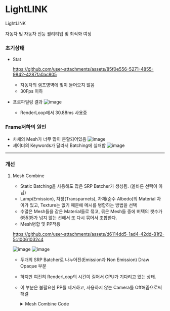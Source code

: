 # LightLINK
LightLINK

자동차 및 자동차 전등 퀄리티업 및 최적화 여정

### 초기상태
- Stat


  https://github.com/user-attachments/assets/85f0e556-5271-4855-9842-4287fa0ac805

  - 자동차의 램프영역에 빛이 들어오지 않음
  - 30Fps 이하

- 프로파일링 결과
![image](https://github.com/user-attachments/assets/914c2bae-f581-49ae-bcda-e6946e662b8a)
  - RenderLoop에서 30.88ms 사용중


### Frame저하의 원인
- 차체의 Mesh가 너무 많이 분할되어있음
  ![image](https://github.com/user-attachments/assets/e73fdddc-7b98-4372-a6d1-6226e4c0c7bc)
- 셰이더의 Keywords가 달라서 Batching에 실패함
  ![image](https://github.com/user-attachments/assets/3603f3f7-55cc-4348-9dd2-d35e9f9f397a)


----
### 개선

1. Mesh Combine
   - Static Batching을 사용해도 많은 SRP Batcher가 생성됨. (올바른 선택이 아님)
   - Lamp(Emission), 차창(Transparnets), 차체(순수 Albedo)의 Material 차이가 있고, Texture는 없기 때문에 메시를 병합하는 방법을 선택 
   - 수많은 Mesh들을 같은 Material들로 묶고, 묶은 Mesh들 중에 버텍의 갯수가 65535가 넘지 않는 선에서 또 다시 묶어서 조합한다.
   - Mesh병합 및 PP적용


    https://github.com/user-attachments/assets/d6114dd5-1ad4-42dd-81f2-5c10061032c4

   ![image](https://github.com/user-attachments/assets/3fc35477-e7cd-44cf-84b4-1313081bbf58)
   ![image](https://github.com/user-attachments/assets/11a63956-1e9a-4726-85e2-aeac9b26240d)
    - 두개의 SRP Batcher로 나누어진(Emission과 Non Emission) Draw Opaque 부분

   - 하지만 여전히 RenderLoop의 시간이 길어서 CPU가 기다리고 있는 상태.
   - 이 부분은 불필요한 PP를 제거하고, 사용하지 않는 Camera를 Off해줌으로써 해결


      <details>
        <summary>Mesh Combine Code</summary>
      
        ```C#
      
        void CombineMeshes_Material()
        {
            // 현재 오브젝트의 자식들 중에서 MeshFilter 컴포넌트를 가진 모든 오브젝트를 리스트로 가져옵니다.
            List<MeshFilter> meshFilters = new List<MeshFilter>(GetComponentsInChildren<MeshFilter>());
            if (meshFilters.Count == 0)
            {
                // MeshFilter가 없으면 경고 메시지를 출력하고 메서드를 종료합니다.
                Debug.LogWarning("병합할 메쉬가 없습니다.");
                return;
            }
      
            // Material별로 CombineInstance 리스트를 저장할 딕셔너리입니다.
            Dictionary<Material, List<CombineInstance>> materialToCombineInstances = new Dictionary<Material, List<CombineInstance>>();
            // Material별로 병합된 메쉬의 총 버텍스 수를 저장할 딕셔너리입니다.
            Dictionary<Material, int> materialToVertexCount = new Dictionary<Material, int>();
      
            // 각 MeshFilter를 순회하며 병합 작업을 준비합니다.
            foreach (MeshFilter meshFilter in meshFilters)
            {
                // MeshFilter에 연결된 MeshRenderer를 가져옵니다.
                MeshRenderer meshRenderer = meshFilter.GetComponent<MeshRenderer>();
                if (meshRenderer == null || meshFilter.sharedMesh == null)
                {
                    // MeshRenderer나 Mesh가 없으면 경고 메시지를 출력하고 다음으로 넘어갑니다.
                    Debug.LogWarning($"MeshFilter {meshFilter.name}에 MeshRenderer 또는 Mesh가 없습니다.");
                    continue;
                }
      
                // MeshRenderer에 연결된 머티리얼 배열을 가져옵니다.
                Material[] materials = meshRenderer.sharedMaterials;
      
                // 각 서브메쉬와 머티리얼을 순회합니다.
                for (int i = 0; i < materials.Length && i < meshFilter.sharedMesh.subMeshCount; i++)
                {
                    // 현재 서브메쉬에 해당하는 머티리얼을 가져옵니다.
                    Material material = materials[i];
                    if (material == null)
                    {
                        // 머티리얼이 없으면 경고 메시지를 출력하고 다음으로 넘어갑니다.
                        Debug.LogWarning($"MeshFilter {meshFilter.name}의 서브메쉬 {i}에 머티리얼이 없습니다.");
                        continue;
                    }
      
                    // CombineInstance를 생성하여 병합할 메쉬와 변환 정보를 설정합니다.
                    CombineInstance combineInstance = new CombineInstance
                    {
                        mesh = meshFilter.sharedMesh, // 병합할 메쉬
                        transform = meshFilter.transform.localToWorldMatrix, // 월드 좌표계로 변환 행렬
                        subMeshIndex = i // 서브메쉬 인덱스
                    };
      
                    // 해당 머티리얼에 대한 CombineInstance 리스트가 없으면 새로 생성합니다.
                    if (!materialToCombineInstances.ContainsKey(material))
                    {
                        materialToCombineInstances[material] = new List<CombineInstance>();
                        materialToVertexCount[material] = 0; // 초기 버텍스 수는 0으로 설정
                    }
      
                    // 머티리얼에 해당하는 CombineInstance 리스트에 추가합니다.
                    materialToCombineInstances[material].Add(combineInstance);
                    // 해당 머티리얼의 총 버텍스 수를 업데이트합니다.
                    materialToVertexCount[material] += meshFilter.sharedMesh.vertexCount;
                }
      
                // 원본 MeshFilter 오브젝트를 비활성화합니다.
                meshFilter.gameObject.SetActive(false);
            }
      
            int meshIndex = 0; // 병합된 메쉬의 인덱스를 추적합니다.
            foreach (var pair in materialToCombineInstances)
            {
                Material material = pair.Key; // 현재 머티리얼
                List<CombineInstance> combineInstances = pair.Value; // 해당 머티리얼에 대한 CombineInstance 리스트
                int currentVertexCount = 0; // 현재 병합 중인 메쉬의 총 버텍스 수
                List<CombineInstance> currentCombineInstances = new List<CombineInstance>(); // 현재 병합 중인 CombineInstance 리스트
      
                foreach (var combineInstance in combineInstances)
                {
                    int vertexCount = combineInstance.mesh.vertexCount; // 현재 메쉬의 버텍스 수
                    if (currentVertexCount + vertexCount > MaxVertexCount)
                    {
                        // 최대 버텍스 수를 초과하면 현재까지의 CombineInstance 리스트로 병합된 메쉬를 생성합니다.
                        CreateCombinedMesh(currentCombineInstances, material, meshIndex++);
                        currentCombineInstances.Clear(); // 리스트를 초기화
                        currentVertexCount = 0; // 버텍스 수 초기화
                    }
      
                    // 현재 CombineInstance를 리스트에 추가합니다.
                    currentCombineInstances.Add(combineInstance);
                    // 현재 병합 중인 버텍스 수를 업데이트합니다.
                    currentVertexCount += vertexCount;
                }
      
                if (currentCombineInstances.Count > 0)
                {
                    // 남아 있는 CombineInstance 리스트로 병합된 메쉬를 생성합니다.
                    CreateCombinedMesh(currentCombineInstances, material, meshIndex++);
                }
            }
        }
      
        private void CreateCombinedMesh(List<CombineInstance> combineInstances, Material material, int index)
        {
            GameObject combinedObject = new GameObject($"CombinedMesh_{index}");
            combinedObject.transform.SetParent(transform, false);
            MeshFilter combinedMeshFilter = combinedObject.AddComponent<MeshFilter>();
            MeshRenderer combinedMeshRenderer = combinedObject.AddComponent<MeshRenderer>();
      
            Mesh combinedMesh = new Mesh();
            combinedMesh.indexFormat = UnityEngine.Rendering.IndexFormat.UInt32; // UInt32 인덱스 형식 사용
            combinedMesh.CombineMeshes(combineInstances.ToArray(), true, true);
      
            combinedMeshFilter.sharedMesh = combinedMesh;
            combinedMeshRenderer.sharedMaterial = material;
        }
      
        ```
      
      </details>

